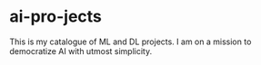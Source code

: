 # ai-pro-jects
This is my catalogue of ML and DL projects. I am on a mission to democratize AI with utmost simplicity.
